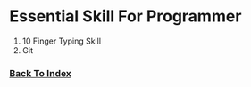 # Essential Skill For Programmer

1. 10 Finger Typing Skill
2. Git

### [Back To Index](./README.md)
